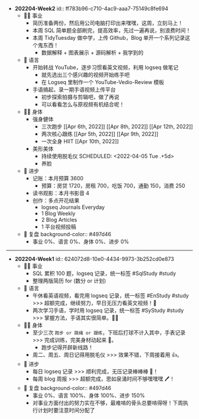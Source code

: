 - **202204-Week2**
  id:: ff783b96-c710-4ac9-aaa7-75149c8fe694
	- 👨‍🔧 事业
		- 简历准备两份，然后用公司电脑打印出来嘿嘿，这周，立刻马上！
		- 本周 SQL 简单题全部刷完，提高效率，先过一遍再说，别浪费时间！
		- 本周 TidyTuesday 做中学，上传 Github，Blog 单开一个系列记录这个鬼东西！
			- 数据解释 + 图表展示 + 源码解析 + 我学到的
	- 🧿 语言
		- 开始转战 YouTube，逐步习惯看英文视频，利用 logseq 做笔记
			- 就先选出三个感兴趣的视频开始练手吧
			- 在 Logseq 里制作一个 YouTube-Vedio-Review 模板
		- 手语搞起，录一期手语视频上传平台
			- 初步探索拍摄与剪辑吧，做了再说
			- 可以看看怎么与原视频有机结合呢！
	- 🤸‍♂️ 身体
		- 强身健体
			- 三次跑步 [[Apr 6th, 2022]] [[Apr 8th, 2022]] [[Apr 12th, 2022]]
			- 两次核心跟练 [[Apr 5th, 2022]] [[Apr 9th, 2022]]
			- 一次全身 HIIT [[Apr 10th, 2022]]
		- 美形美体
			- 持续使用脱毛仪
			  SCHEDULED: <2022-04-05 Tue .+5d>
			- 养脸
	- 🎈 进步
		- 记账：本月预算 3600
			- 预算：房贷 1720，房租 700，吃饭 700，通勤 150，消费 250
		- 读书观影：本月书影音 4
		- 创作：多点开花结果
			- logseq Journals Everyday
			- 1 Blog Weekly
			- 2 Blog Articles
			- 1 平台视频投稿
	- 🍳 复盘
	  background-color:: #497d46
		- 事业 0%、语言 0%、身体 0%、进步 0%
- ---
- **202204-Week1**
  id:: 624072d8-10e0-4434-9973-3b252cd0e873
	- 👨‍🔧 事业
		- SQL 累积 100 题，logseq 记录，统一标签 #SqlStudy #study
		- 整理两版简历 for (数分 or 计划)
	- 🧿 语言
		- 午休看英语视频，看完用 logseq 记录，统一标签 #EnStudy #study >>> 超额完成，继续努力，早日无压力看英文视频！👀
		- 两次学习手语，学时用 logseq 记录，统一标签 #SyStudy #study >>> 掌握方法，手语其实很简单。🙆‍♂️
	- 🤸‍♂️ 身体
		- 至少三次 `跑步 or 跳绳 or 跟练`，下班后打球不计入其中，手表记录 >>> 完成训练，完美身材动起来 🏃‍。
			- 跑步记得开辟新线路！
		- 周二、周五、周日记得用脱毛仪 >>> 效果不错，下周接着用 👍。
	- 🎈 进步
		- 每日 logseq 记录 >>> 顺利完成，无压记录棒棒棒 📃！
		- 每周 blog 周报 >>> 超额完成，思如泉涌时间不够嘿嘿嘿 🖊！
	- 🍳 复盘
	  background-color:: #497d46
		- 事业 0%、语言 100%、身体 100%、进步 150%
		- 对事业方面付出的努力实在不够，最难啃的骨头总要啃得呀！下周执行计划时要注意时间分配了
